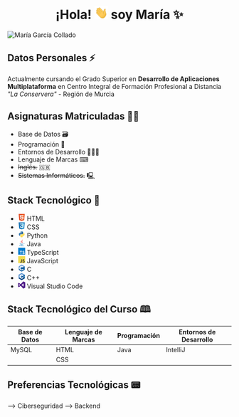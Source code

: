 <div align="center">
<h1 align="center">¡Hola! <img src="https://raw.githubusercontent.com/ABSphreak/ABSphreak/master/gifs/Hi.gif" width="30px"> soy María ✨</h1>
</div>

![María García Collado](https://raw.githubusercontent.com/3063940/3063940/main/María%20García%20Collado.png)

## Datos Personales ⚡

Actualmente cursando el Grado Superior en **Desarrollo de Aplicaciones Multiplataforma** en Centro Integral de Formación Profesional a Distancia *"La Conservera"* - Región de Murcia

## Asignaturas Matriculadas ✍🏼

- Base de Datos 🗃️
- Programación 🧠
- Entornos de Desarrollo 👩🏻‍💻
- Lenguaje de Marcas ⌨ 
- ~~Inglés.~~  🇬🇧 
- ~~Sistemas Informáticos.~~ 🖳

## Stack Tecnológico 🤖
- <img src="https://raw.githubusercontent.com/devicons/devicon/master/icons/html5/html5-original.svg" alt="HTML" width="16" height="16"> HTML
- <img src="https://raw.githubusercontent.com/devicons/devicon/master/icons/css3/css3-original.svg" alt="CSS" width="16" height="16"> CSS
- <img src="https://raw.githubusercontent.com/devicons/devicon/master/icons/python/python-original.svg" alt="Python" width="16" height="16"> Python
- <img src="https://raw.githubusercontent.com/devicons/devicon/master/icons/java/java-original.svg" alt="Java" width="16" height="16"> Java
- <img src="https://raw.githubusercontent.com/devicons/devicon/master/icons/typescript/typescript-original.svg" alt="TypeScript" width="16" height="16"> TypeScript
- <img src="https://raw.githubusercontent.com/devicons/devicon/master/icons/javascript/javascript-original.svg" alt="JavaScript" width="16" height="16"> JavaScript
- <img src="https://raw.githubusercontent.com/devicons/devicon/master/icons/c/c-original.svg" alt="C" width="16" height="16"> C
- <img src="https://raw.githubusercontent.com/devicons/devicon/master/icons/cplusplus/cplusplus-original.svg" alt="C++" width="16" height="16"> C++
- <img src="https://raw.githubusercontent.com/devicons/devicon/master/icons/visualstudio/visualstudio-plain.svg" alt="Visual Studio Code" width="16" height="16"> Visual Studio Code

## Stack Tecnológico del Curso 🕮 

| Base de Datos | Lenguaje de Marcas | Programación | Entornos de Desarrollo |
|---------------|---------------------|--------------|------------------------|
| MySQL         | HTML                | Java         | IntelliJ               |
|               | CSS                 |              |                        |

## Preferencias Tecnológicas 📟

--> Ciberseguridad
--> Backend
